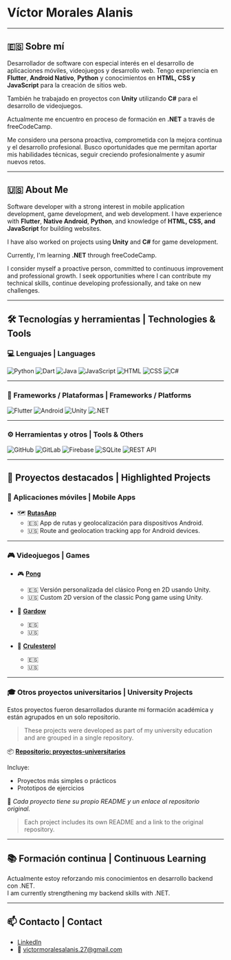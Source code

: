 # Víctor Morales Alanis

---

## 🇪🇸 Sobre mí

Desarrollador de software con especial interés en el desarrollo de aplicaciones móviles, videojuegos y desarrollo web. Tengo experiencia en **Flutter**, **Android Nativo**, **Python** y conocimientos en **HTML, CSS y JavaScript** para la creación de sitios web.

También he trabajado en proyectos con **Unity** utilizando **C#** para el desarrollo de videojuegos.

Actualmente me encuentro en proceso de formación en **.NET** a través de freeCodeCamp.

Me considero una persona proactiva, comprometida con la mejora continua y el desarrollo profesional. Busco oportunidades que me permitan aportar mis habilidades técnicas, seguir creciendo profesionalmente y asumir nuevos retos.

---

## 🇺🇸 About Me

Software developer with a strong interest in mobile application development, game development, and web development. I have experience with **Flutter**, **Native Android**, **Python**, and knowledge of **HTML, CSS, and JavaScript** for building websites.

I have also worked on projects using **Unity** and **C#** for game development.

Currently, I'm learning **.NET** through freeCodeCamp.

I consider myself a proactive person, committed to continuous improvement and professional growth. I seek opportunities where I can contribute my technical skills, continue developing professionally, and take on new challenges.

---

## 🛠️ Tecnologías y herramientas | Technologies & Tools

### 💻 Lenguajes | Languages 
![Python](https://img.shields.io/badge/Python-3.10-blue?logo=python&logoColor=white)
![Dart](https://img.shields.io/badge/Dart-Mobile-blue?logo=dart&logoColor=white)
![Java](https://img.shields.io/badge/Java-OOP-orange?logo=java&logoColor=white)
![JavaScript](https://img.shields.io/badge/JavaScript-ES6-yellow?logo=javascript&logoColor=black)
![HTML](https://img.shields.io/badge/HTML5-Web-orange?logo=html5&logoColor=white)
![CSS](https://img.shields.io/badge/CSS3-Design-blue?logo=css3&logoColor=white)
![C#](https://img.shields.io/badge/C%23-.NET-9B4F96?logo=csharp&logoColor=white)

---
### 🧩 Frameworks / Plataformas | Frameworks / Platforms

![Flutter](https://img.shields.io/badge/Flutter-Cross%20Platform-blue?logo=flutter&logoColor=white)
![Android](https://img.shields.io/badge/Android-Native-brightgreen?logo=android&logoColor=white)
![Unity](https://img.shields.io/badge/Unity-Game%20Development-black?logo=unity&logoColor=white)
![.NET](https://img.shields.io/badge/.NET-Learning-purple?logo=dotnet&logoColor=white)

---

### ⚙️ Herramientas y otros | Tools & Others

![GitHub](https://img.shields.io/badge/GitHub-Code-181717?logo=github)
![GitLab](https://img.shields.io/badge/GitLab-Code-FC6D26?logo=gitlab&logoColor=white)
![Firebase](https://img.shields.io/badge/Firebase-Backend-FFCA28?logo=firebase&logoColor=black)
![SQLite](https://img.shields.io/badge/SQLite-Database-003B57?logo=sqlite&logoColor=white)
![REST API](https://img.shields.io/badge/REST-API-black)

---

## 📂 Proyectos destacados | Highlighted Projects

### 📱 Aplicaciones móviles | Mobile Apps

- 🗺️ **[RutasApp](https://github.com/vamorale/RutasApp)**  
  - 🇪🇸 App de rutas y geolocalización para dispositivos Android.  
  - 🇺🇸 Route and geolocation tracking app for Android devices.

---

### 🎮 Videojuegos | Games

- 🎮 **[Pong](https://github.com/vamorale/pong)**  
  - 🇪🇸 Versión personalizada del clásico Pong en 2D usando Unity.  
  - 🇺🇸 Custom 2D version of the classic Pong game using Unity.

- 🌿 **[Gardow](https://github.com/vamorale/Gardow)**  
  - 🇪🇸   
  - 🇺🇸 

- 🍟 **[Crulesterol](https://github.com/vamorale/Crulesterol)**  
  - 🇪🇸   
  - 🇺🇸 

---

### 🎓 Otros proyectos universitarios | University Projects

Estos proyectos fueron desarrollados durante mi formación académica y están agrupados en un solo repositorio.

> These projects were developed as part of my university education and are grouped in a single repository.

📦 **[Repositorio: proyectos-universitarios]()**

Incluye:
- Proyectos más simples o prácticos
- Prototipos de ejercicios

🔗 *Cada proyecto tiene su propio README y un enlace al repositorio original.*

> Each project includes its own README and a link to the original repository.

---

## 📚 Formación continua | Continuous Learning

Actualmente estoy reforzando mis conocimientos en desarrollo backend con .NET.  
I am currently strengthening my backend skills with .NET.

---

## 📫 Contacto | Contact

- [LinkedIn](https://www.linkedin.com/in/victor-morales-alanis)
- 📧 victormoralesalanis.27@gmail.com
